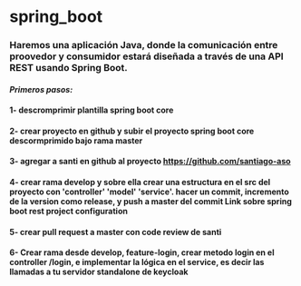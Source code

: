 # **spring_boot**
### Haremos una aplicación Java, donde la comunicación entre proovedor y consumidor estará diseñada a través de una API REST usando Spring Boot.
#### *Primeros pasos:*
####  1- descromprimir plantilla spring boot core
####  2- crear proyecto en github y subir el proyecto spring boot core descormprimido bajo rama master
####  3- agregar a santi en github al proyecto https://github.com/santiago-aso
####  4- crear rama develop y sobre ella crear una estructura en el src del proyecto con 'controller' 'model' 'service'. hacer un commit, incremento de la version como release, y push a master del commit Link sobre spring boot rest project configuration
####  5- crear pull request a master con code review de santi 
####  6- Crear rama desde develop, feature-login, crear metodo login en el controller /login, e implementar la lógica en el service, es decir las llamadas a tu servidor standalone de keycloak
